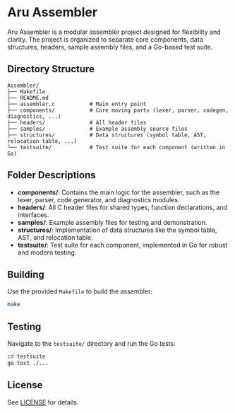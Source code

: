 # Aru Assembler

Aru Assembler is a modular assembler project designed for flexibility and clarity. The project is organized to separate core components, data structures, headers, sample assembly files, and a Go-based test suite.

## Directory Structure

```
Assembler/
├── Makefile
├── README.md
├── assembler.c           # Main entry point
├── components/           # Core moving parts (lexer, parser, codegen, diagnostics, ...)
├── headers/              # All header files
├── samples/              # Example assembly source files
├── structures/           # Data structures (symbol table, AST, relocation table, ...)
└── testsuite/            # Test suite for each component (written in Go)
```

## Folder Descriptions

- **components/**: Contains the main logic for the assembler, such as the lexer, parser, code generator, and diagnostics modules.
- **headers/**: All C header files for shared types, function declarations, and interfaces.
- **samples/**: Example assembly files for testing and demonstration.
- **structures/**: Implementation of data structures like the symbol table, AST, and relocation table.
- **testsuite/**: Test suite for each component, implemented in Go for robust and modern testing.

## Building

Use the provided `Makefile` to build the assembler:

```sh
make
```

## Testing

Navigate to the `testsuite/` directory and run the Go tests:

```sh
cd testsuite
go test ./...
```

## License

See [LICENSE](LICENSE) for details.
